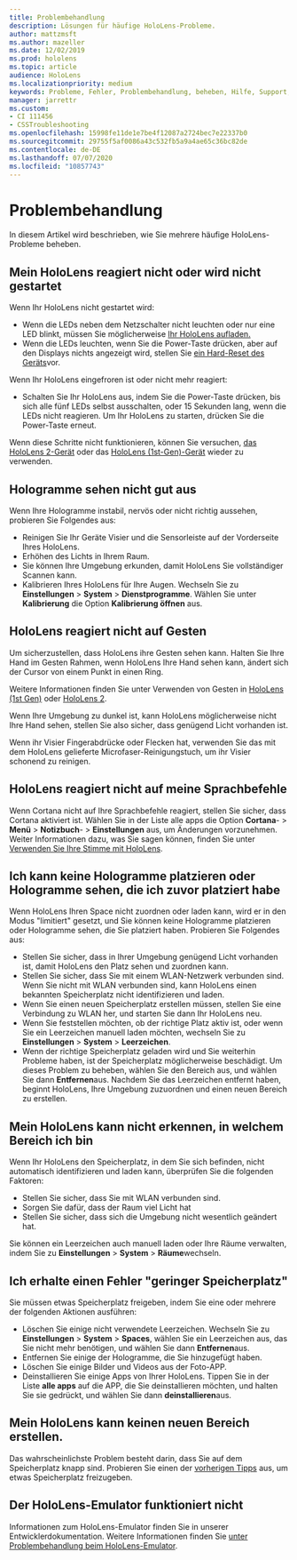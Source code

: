 ```yaml
---
title: Problembehandlung
description: Lösungen für häufige HoloLens-Probleme.
author: mattzmsft
ms.author: mazeller
ms.date: 12/02/2019
ms.prod: hololens
ms.topic: article
audience: HoloLens
ms.localizationpriority: medium
keywords: Probleme, Fehler, Problembehandlung, beheben, Hilfe, Support, HoloLens
manager: jarrettr
ms.custom:
- CI 111456
- CSSTroubleshooting
ms.openlocfilehash: 15998fe11de1e7be4f12087a2724bec7e22337b0
ms.sourcegitcommit: 29755f5af0086a43c532fb5a9a4ae65c36bc82de
ms.contentlocale: de-DE
ms.lasthandoff: 07/07/2020
ms.locfileid: "10857743"
---
```

# Problembehandlung

In diesem Artikel wird beschrieben, wie Sie mehrere häufige HoloLens-Probleme beheben.

## Mein HoloLens reagiert nicht oder wird nicht gestartet

Wenn Ihr HoloLens nicht gestartet wird:

- Wenn die LEDs neben dem Netzschalter nicht leuchten oder nur eine LED blinkt, müssen Sie möglicherweise [Ihr HoloLens aufladen.](hololens-recovery.md#charging-the-device)
- Wenn die LEDs leuchten, wenn Sie die Power-Taste drücken, aber auf den Displays nichts angezeigt wird, stellen Sie [ein Hard-Reset des Geräts](hololens-recovery.md#hard-reset-procedure)vor.

Wenn Ihr HoloLens eingefroren ist oder nicht mehr reagiert:

- Schalten Sie Ihr HoloLens aus, indem Sie die Power-Taste drücken, bis sich alle fünf LEDs selbst ausschalten, oder 15 Sekunden lang, wenn die LEDs nicht reagieren. Um Ihr HoloLens zu starten, drücken Sie die Power-Taste erneut.

Wenn diese Schritte nicht funktionieren, können Sie versuchen, [das HoloLens 2-Gerät](hololens-recovery.md) oder das [HoloLens (1st-Gen)-Gerät](hololens1-recovery.md) wieder zu verwenden.

## Hologramme sehen nicht gut aus

Wenn Ihre Hologramme instabil, nervös oder nicht richtig aussehen, probieren Sie Folgendes aus:

- Reinigen Sie Ihr Geräte Visier und die Sensorleiste auf der Vorderseite Ihres HoloLens.
- Erhöhen des Lichts in Ihrem Raum.
- Sie können Ihre Umgebung erkunden, damit HoloLens Sie vollständiger Scannen kann.
- Kalibrieren Ihres HoloLens für Ihre Augen. Wechseln Sie zu **Einstellungen**  >  **System**  >  **Dienstprogramme**. Wählen Sie unter **Kalibrierung** die Option **Kalibrierung öffnen** aus.

## HoloLens reagiert nicht auf Gesten

Um sicherzustellen, dass HoloLens ihre Gesten sehen kann.  Halten Sie Ihre Hand im Gesten Rahmen, wenn HoloLens Ihre Hand sehen kann, ändert sich der Cursor von einem Punkt in einen Ring.

Weitere Informationen finden Sie unter Verwenden von Gesten in [HoloLens (1st Gen)](hololens1-basic-usage.md#use-hololens-with-your-hands) oder [HoloLens 2](hololens2-basic-usage.md#the-hand-tracking-frame).

Wenn Ihre Umgebung zu dunkel ist, kann HoloLens möglicherweise nicht Ihre Hand sehen, stellen Sie also sicher, dass genügend Licht vorhanden ist.

Wenn ihr Visier Fingerabdrücke oder Flecken hat, verwenden Sie das mit dem HoloLens gelieferte Microfaser-Reinigungstuch, um ihr Visier schonend zu reinigen.

## HoloLens reagiert nicht auf meine Sprachbefehle

Wenn Cortana nicht auf Ihre Sprachbefehle reagiert, stellen Sie sicher, dass Cortana aktiviert ist. Wählen Sie in der Liste alle apps die Option **Cortana**-  >  **Menü**  >  **Notizbuch**-  >  **Einstellungen** aus, um Änderungen vorzunehmen. Weiter Informationen dazu, was Sie sagen können, finden Sie unter [Verwenden Sie Ihre Stimme mit HoloLens](hololens-cortana.md).

## Ich kann keine Hologramme platzieren oder Hologramme sehen, die ich zuvor platziert habe

Wenn HoloLens Ihren Space nicht zuordnen oder laden kann, wird er in den Modus "limitiert" gesetzt, und Sie können keine Hologramme platzieren oder Hologramme sehen, die Sie platziert haben. Probieren Sie Folgendes aus:

- Stellen Sie sicher, dass in Ihrer Umgebung genügend Licht vorhanden ist, damit HoloLens den Platz sehen und zuordnen kann.
- Stellen Sie sicher, dass Sie mit einem WLAN-Netzwerk verbunden sind. Wenn Sie nicht mit WLAN verbunden sind, kann HoloLens einen bekannten Speicherplatz nicht identifizieren und laden.
- Wenn Sie einen neuen Speicherplatz erstellen müssen, stellen Sie eine Verbindung zu WLAN her, und starten Sie dann Ihr HoloLens neu.
- Wenn Sie feststellen möchten, ob der richtige Platz aktiv ist, oder wenn Sie ein Leerzeichen manuell laden möchten, wechseln Sie zu **Einstellungen**  >  **System**  >  **Leerzeichen**.
- Wenn der richtige Speicherplatz geladen wird und Sie weiterhin Probleme haben, ist der Speicherplatz möglicherweise beschädigt. Um dieses Problem zu beheben, wählen Sie den Bereich aus, und wählen Sie dann **Entfernen**aus. Nachdem Sie das Leerzeichen entfernt haben, beginnt HoloLens, Ihre Umgebung zuzuordnen und einen neuen Bereich zu erstellen.

## Mein HoloLens kann nicht erkennen, in welchem Bereich ich bin

Wenn Ihr HoloLens den Speicherplatz, in dem Sie sich befinden, nicht automatisch identifizieren und laden kann, überprüfen Sie die folgenden Faktoren:

- Stellen Sie sicher, dass Sie mit WLAN verbunden sind.
- Sorgen Sie dafür, dass der Raum viel Licht hat
- Stellen Sie sicher, dass sich die Umgebung nicht wesentlich geändert hat.

Sie können ein Leerzeichen auch manuell laden oder Ihre Räume verwalten, indem Sie zu **Einstellungen**  >  **System**  >  **Räume**wechseln.

## Ich erhalte einen Fehler "geringer Speicherplatz"

Sie müssen etwas Speicherplatz freigeben, indem Sie eine oder mehrere der folgenden Aktionen ausführen:

- Löschen Sie einige nicht verwendete Leerzeichen. Wechseln Sie zu **Einstellungen**  >  **System**  >  **Spaces**, wählen Sie ein Leerzeichen aus, das Sie nicht mehr benötigen, und wählen Sie dann **Entfernen**aus.
- Entfernen Sie einige der Hologramme, die Sie hinzugefügt haben.
- Löschen Sie einige Bilder und Videos aus der Foto-APP.
- Deinstallieren Sie einige Apps von Ihrer HoloLens. Tippen Sie in der Liste **alle apps** auf die APP, die Sie deinstallieren möchten, und halten Sie sie gedrückt, und wählen Sie dann **deinstallieren**aus.

## Mein HoloLens kann keinen neuen Bereich erstellen.

Das wahrscheinlichste Problem besteht darin, dass Sie auf dem Speicherplatz knapp sind. Probieren Sie einen der [vorherigen Tipps](#im-getting-a-low-disk-space-error) aus, um etwas Speicherplatz freizugeben.

## Der HoloLens-Emulator funktioniert nicht

Informationen zum HoloLens-Emulator finden Sie in unserer Entwicklerdokumentation.  Weitere Informationen finden Sie [unter Problembehandlung beim HoloLens-Emulator](https://docs.microsoft.com/windows/mixed-reality/using-the-hololens-emulator#troubleshooting).
